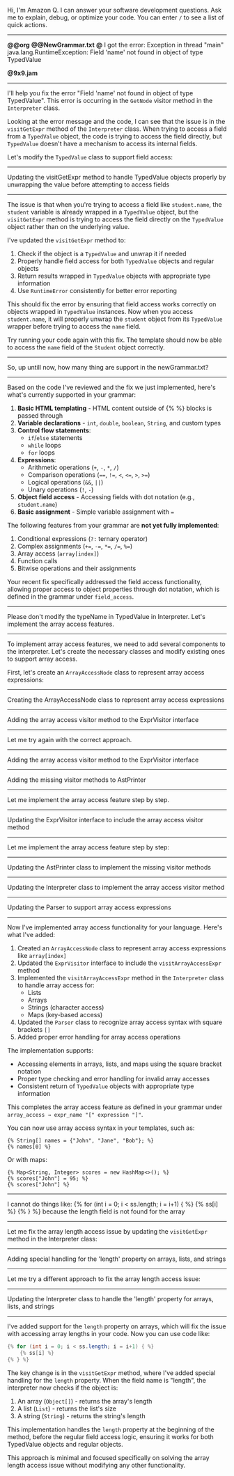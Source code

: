 Hi, I'm Amazon Q. I can answer your software development questions. 
                        Ask me to explain, debug, or optimize your code. 
                        You can enter `/` to see a list of quick actions.

---

 **@@org**
 **@@NewGrammar.txt**
 **@**
I got the error:
Exception in thread &quot;main&quot; java.lang.RuntimeException: Field &#39;name&#39; not found in object of type TypedValue

 **@9x9.jam**

---

I'll help you fix the error "Field 'name' not found in object of type TypedValue". This error is occurring in the `GetNode` visitor method in the `Interpreter` class.

Looking at the error message and the code, I can see that the issue is in the `visitGetExpr` method of the `Interpreter` class. When trying to access a field from a `TypedValue` object, the code is trying to access the field directly, but `TypedValue` doesn't have a mechanism to access its internal fields.

Let's modify the `TypedValue` class to support field access:

---

Updating the visitGetExpr method to handle TypedValue objects properly by unwrapping the value before attempting to access fields

---



The issue is that when you're trying to access a field like `student.name`, the `student` variable is already wrapped in a `TypedValue` object, but the `visitGetExpr` method is trying to access the field directly on the `TypedValue` object rather than on the underlying value.

I've updated the `visitGetExpr` method to:

1. Check if the object is a `TypedValue` and unwrap it if needed
2. Properly handle field access for both `TypedValue` objects and regular objects
3. Return results wrapped in `TypedValue` objects with appropriate type information
4. Use `RuntimeError` consistently for better error reporting

This should fix the error by ensuring that field access works correctly on objects wrapped in `TypedValue` instances. Now when you access `student.name`, it will properly unwrap the `student` object from its `TypedValue` wrapper before trying to access the `name` field.

Try running your code again with this fix. The template should now be able to access the `name` field of the `Student` object correctly.

---

So, up untill now, how many thing are support in the newGrammar.txt?

---



Based on the code I've reviewed and the fix we just implemented, here's what's currently supported in your grammar:

1. **Basic HTML templating** - HTML content outside of {% %} blocks is passed through
2. **Variable declarations** - `int`, `double`, `boolean`, `String`, and custom types
3. **Control flow statements**:
   - `if`/`else` statements
   - `while` loops
   - `for` loops
4. **Expressions**:
   - Arithmetic operations (`+`, `-`, `*`, `/`)
   - Comparison operations (`==`, `!=`, `<`, `<=`, `>`, `>=`)
   - Logical operations (`&&`, `||`)
   - Unary operations (`!`, `-`)
5. **Object field access** - Accessing fields with dot notation (e.g., `student.name`)
6. **Basic assignment** - Simple variable assignment with `=`

The following features from your grammar are **not yet fully implemented**:
1. Conditional expressions (`?:` ternary operator)
2. Complex assignments (`+=`, `-=`, `*=`, `/=`, `%=`)
3. Array access (`array[index]`)
4. Function calls
5. Bitwise operations and their assignments

Your recent fix specifically addressed the field access functionality, allowing proper access to object properties through dot notation, which is defined in the grammar under `field_access`.

---

Please don&#39;t modify the typeName in TypedValue in Interpreter.
Let&#39;s implement the array access features.

---

To implement array access features, we need to add several components to the interpreter. Let's create the necessary classes and modify existing ones to support array access.

First, let's create an `ArrayAccessNode` class to represent array access expressions:

---

Creating the ArrayAccessNode class to represent array access expressions

---

Adding the array access visitor method to the ExprVisitor interface

---

Let me try again with the correct approach.

---

Adding the array access visitor method to the ExprVisitor interface

---

Adding the missing visitor methods to AstPrinter

---

Let me implement the array access feature step by step.

---

Updating the ExprVisitor interface to include the array access visitor method

---

Let me implement the array access feature step by step:

---

Updating the AstPrinter class to implement the missing visitor methods

---

Updating the Interpreter class to implement the array access visitor method

---

Updating the Parser to support array access expressions

---



Now I've implemented array access functionality for your language. Here's what I've added:

1. Created an `ArrayAccessNode` class to represent array access expressions like `array[index]`
2. Updated the `ExprVisitor` interface to include the `visitArrayAccessExpr` method
3. Implemented the `visitArrayAccessExpr` method in the `Interpreter` class to handle array access for:
   - Lists
   - Arrays
   - Strings (character access)
   - Maps (key-based access)
4. Updated the `Parser` class to recognize array access syntax with square brackets `[]`
5. Added proper error handling for array access operations

The implementation supports:
- Accessing elements in arrays, lists, and maps using the square bracket notation
- Proper type checking and error handling for invalid array accesses
- Consistent return of `TypedValue` objects with appropriate type information

This completes the array access feature as defined in your grammar under `array_access → expr_name "[" expression "]"`.

You can now use array access syntax in your templates, such as:
```
{% String[] names = {"John", "Jane", "Bob"}; %}
{% names[0] %}
```

Or with maps:
```
{% Map<String, Integer> scores = new HashMap<>(); %}
{% scores["John"] = 95; %}
{% scores["John"] %}
```

---

I cannot do things like:     {% for (int i = 0; i &lt; ss.length; i = i+1) { %}
        {% ss[i] %}
    {% } %}
because the length field is not found for the array

---

Let me fix the array length access issue by updating the `visitGetExpr` method in the Interpreter class:

---

Adding special handling for the 'length' property on arrays, lists, and strings

---

Let me try a different approach to fix the array length access issue:

---

Updating the Interpreter class to handle the 'length' property for arrays, lists, and strings

---



I've added support for the `length` property on arrays, which will fix the issue with accessing array lengths in your code. Now you can use code like:

```java
{% for (int i = 0; i < ss.length; i = i+1) { %}
    {% ss[i] %}
{% } %}
```

The key change is in the `visitGetExpr` method, where I've added special handling for the `length` property. When the field name is "length", the interpreter now checks if the object is:

1. An array (`Object[]`) - returns the array's length
2. A list (`List`) - returns the list's size
3. A string (`String`) - returns the string's length

This implementation handles the `length` property at the beginning of the method, before the regular field access logic, ensuring it works for both TypedValue objects and regular objects.

This approach is minimal and focused specifically on solving the array length access issue without modifying any other functionality.